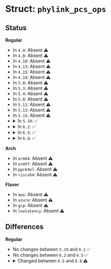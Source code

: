 # Struct: <code>phylink_pcs_ops</code>

## Status
<b>Regular</b>
<ul>
<li>
In <code>4.4</code>: Absent ⚠️
</li>
<li>
In <code>4.8</code>: Absent ⚠️
</li>
<li>
In <code>4.10</code>: Absent ⚠️
</li>
<li>
In <code>4.13</code>: Absent ⚠️
</li>
<li>
In <code>4.15</code>: Absent ⚠️
</li>
<li>
In <code>4.18</code>: Absent ⚠️
</li>
<li>
In <code>5.0</code>: Absent ⚠️
</li>
<li>
In <code>5.3</code>: Absent ⚠️
</li>
<li>
In <code>5.4</code>: Absent ⚠️
</li>
<li>
In <code>5.8</code>: Absent ⚠️
</li>
<li>
In <code>5.11</code>: Absent ⚠️
</li>
<li>
In <code>5.13</code>: Absent ⚠️
</li>
<li>
In <code>5.15</code>: Absent ⚠️
</li>
<li>
<details>
<summary>In <code>5.19</code>: ✅</summary>

```c
struct phylink_pcs_ops {
    int (*pcs_validate)(struct phylink_pcs *, long unsigned int *, const struct phylink_link_state *);
    void (*pcs_get_state)(struct phylink_pcs *, struct phylink_link_state *);
    int (*pcs_config)(struct phylink_pcs *, unsigned int, phy_interface_t, const long unsigned int *, bool);
    void (*pcs_an_restart)(struct phylink_pcs *);
    void (*pcs_link_up)(struct phylink_pcs *, unsigned int, phy_interface_t, int, int);
};
```
</details>
</li>
<li>
<details>
<summary>In <code>6.2</code>: ✅</summary>

```c
struct phylink_pcs_ops {
    int (*pcs_validate)(struct phylink_pcs *, long unsigned int *, const struct phylink_link_state *);
    void (*pcs_get_state)(struct phylink_pcs *, struct phylink_link_state *);
    int (*pcs_config)(struct phylink_pcs *, unsigned int, phy_interface_t, const long unsigned int *, bool);
    void (*pcs_an_restart)(struct phylink_pcs *);
    void (*pcs_link_up)(struct phylink_pcs *, unsigned int, phy_interface_t, int, int);
};
```
</details>
</li>
<li>
<details>
<summary>In <code>6.5</code>: ✅</summary>

```c
struct phylink_pcs_ops {
    int (*pcs_validate)(struct phylink_pcs *, long unsigned int *, const struct phylink_link_state *);
    void (*pcs_get_state)(struct phylink_pcs *, struct phylink_link_state *);
    int (*pcs_config)(struct phylink_pcs *, unsigned int, phy_interface_t, const long unsigned int *, bool);
    void (*pcs_an_restart)(struct phylink_pcs *);
    void (*pcs_link_up)(struct phylink_pcs *, unsigned int, phy_interface_t, int, int);
};
```
</details>
</li>
<li>
<details>
<summary>In <code>6.8</code>: ✅</summary>

```c
struct phylink_pcs_ops {
    int (*pcs_validate)(struct phylink_pcs *, long unsigned int *, const struct phylink_link_state *);
    int (*pcs_enable)(struct phylink_pcs *);
    void (*pcs_disable)(struct phylink_pcs *);
    void (*pcs_pre_config)(struct phylink_pcs *, phy_interface_t);
    int (*pcs_post_config)(struct phylink_pcs *, phy_interface_t);
    void (*pcs_get_state)(struct phylink_pcs *, struct phylink_link_state *);
    int (*pcs_config)(struct phylink_pcs *, unsigned int, phy_interface_t, const long unsigned int *, bool);
    void (*pcs_an_restart)(struct phylink_pcs *);
    void (*pcs_link_up)(struct phylink_pcs *, unsigned int, phy_interface_t, int, int);
};
```
</details>
</li>
</ul>
<b>Arch</b>
<ul>
<li>
In <code>arm64</code>: Absent ⚠️
</li>
<li>
In <code>armhf</code>: Absent ⚠️
</li>
<li>
In <code>ppc64el</code>: Absent ⚠️
</li>
<li>
In <code>riscv64</code>: Absent ⚠️
</li>
</ul>
<b>Flavor</b>
<ul>
<li>
In <code>aws</code>: Absent ⚠️
</li>
<li>
In <code>azure</code>: Absent ⚠️
</li>
<li>
In <code>gcp</code>: Absent ⚠️
</li>
<li>
In <code>lowlatency</code>: Absent ⚠️
</li>
</ul>

## Differences
<b>Regular</b>
<ul>
<li>
No changes between <code>5.19</code> and <code>6.2</code> ✅
</li>
<li>
No changes between <code>6.2</code> and <code>6.5</code> ✅
</li>
<li>
<details>
<summary>Changed between <code>6.5</code> and <code>6.8</code> ⚠️</summary>
<ul>
<li>
<b>Field added. </b>
<code>int (*pcs_enable)(struct phylink_pcs *)</code>
</li>
<li>
<b>Field added. </b>
<code>void (*pcs_disable)(struct phylink_pcs *)</code>
</li>
<li>
<b>Field added. </b>
<code>void (*pcs_pre_config)(struct phylink_pcs *, phy_interface_t)</code>
</li>
<li>
<b>Field added. </b>
<code>int (*pcs_post_config)(struct phylink_pcs *, phy_interface_t)</code>
</li>
</ul>
</details>
</li>
</ul>
